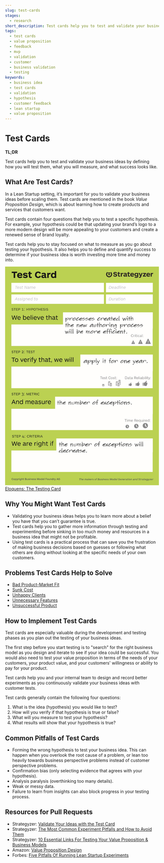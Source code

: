 ```yaml
---
slug: test-cards
stages:
  - research
short_description: Test cards help you to test and validate your business ideas by defining how you will test them, what you will measure, and what success looks like.
tags:
  - test cards
  - value proposition
  - feedback
  - mvp
  - validation
  - customer
  - business validation
  - testing
keywords:
  - business idea
  - test cards
  - validation
  - hypothesis
  - customer feedback
  - lean startup
  - value proposition
---
```


# Test Cards

**TL;DR**

Test cards help you to test and validate your business ideas by defining how you will test them, what you will measure, and what success looks like.

## What Are Test Cards?

In a Lean Startup setting, it’s important for you to validate your business ideas before scaling them. Test cards are mentioned in the book *Value Proposition Design*, which is about learning how to create products and services that customers want.

Test cards contain four questions that help you to test a specific hypothesis. For example, your hypothesis could be that updating your brand’s logo to a more modern design will be more appealing to your customers and create a renewed sense of brand loyalty.

Test cards help you to stay focused on what to measure as you go about testing your hypothesis. It also helps you to define and quantify success to determine if your business idea is worth investing more time and money into.

![Test Card](/files/test-card.jpg)
[Eloquens: The Testing Card](https://www.eloquens.com/tool/r8Yfz0/startups/lean-startup/the-testing-card)

## Why You Might Want Test Cards

- Validating your business ideas helps you to learn more about a belief you have that you can’t guarantee is true. 
- Test cards help you to gather more information through testing and experimenting before sinking in too much money and resources in a business idea that might not be profitable.
- Using test cards is a practical process that can save you the frustration of making business decisions based on guesses or following what others are doing without looking at the specific needs of your own customers. 

## Problems Test Cards Help to Solve

- [Bad Product-Market Fit](/problems/bad-product-market-fit)
- [Sunk Cost](/problems/sunk-cost)
- [Unhappy Clients](/problems/unhappy-clients)
- [Unnecessary Features](/problems/unnecessary-features)
- [Unsuccessful Product](/problems/unsuccessful-products)

## How to Implement Test Cards

Test cards are especially valuable during the development and testing phases as you plan out the testing of your business ideas.

The first step before you start testing is to "search" for the right business model as you design and iterate to see if your idea could be successful. You would also need to test your value proposition in terms of the needs of your customers, your product value, and your customers' willingness or ability to pay for your product.

Test cards help you and your internal team to design and record better experiments as you continuously validate your business ideas with customer tests.

Test cards generally contain the following four questions:

1. What is the idea (hypothesis) you would like to test?
2. How will you verify if that hypothesis is true or false?
3. What will you measure to test your hypothesis?
4. What results will show that your hypothesis is true?

## Common Pitfalls of Test Cards

- Forming the wrong hypothesis to test your business idea. This can happen when you overlook the root cause of a problem, or lean too heavily towards business perspective problems instead of customer perspective problems.
- Confirmation bias (only selecting evidence that agrees with your hypothesis).
- Analysis paralysis (overthinking too many details).
- Weak or messy data.
- Failure to learn from insights can also block progress in your testing process.

## Resources for Pull Requests

- Strategyzer: [Validate Your Ideas with the Test Card](https://www.strategyzer.com/blog/posts/2015/3/5/validate-your-ideas-with-the-test-card)
- Strategyzer: [The Most Common Experiment Pitfalls and How to Avoid Them](https://www.strategyzer.com/blog/the-most-common-experiment-pitfalls-and-how-to-avoid-them)
- Strategyzer: [10 Essential Links For Testing Your Value Proposition & Business Models](https://www.strategyzer.com/blog/posts/2015/12/17/10-essential-links-for-testing-your-value-proposition-business-models)
- Amazon: [Value Proposition Design](https://www.amazon.com/Value-Proposition-Design-Customers-Strategyzer/dp/1118968050)
- Forbes: [Five Pitfalls Of Running Lean Startup Experiments](https://www.forbes.com/sites/groupthink/2014/04/28/five-pitfalls-of-running-lean-startup-experiments/?sh=66d0b9666296)
